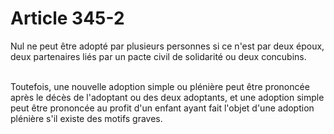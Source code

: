 # Article 345-2

<p>Nul ne peut être adopté par plusieurs personnes si ce n'est par deux époux, deux partenaires liés par un pacte civil de solidarité ou deux concubins.<br/><br/>

Toutefois, une nouvelle adoption simple ou plénière peut être prononcée après le décès de l'adoptant ou des deux adoptants, et une adoption simple peut être prononcée au profit d'un enfant ayant fait l'objet d'une adoption plénière s'il existe des motifs graves.</p>